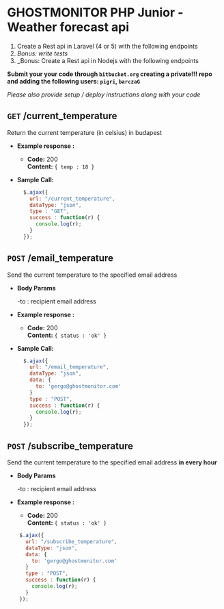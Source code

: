 # GHOSTMONITOR PHP Junior - Weather forecast api
1. Create a Rest api in Laravel (4 or 5) with the following endpoints
2. _Bonus: write tests_
3. _Bonus: Create a Rest api in Nodejs with the following endpoints

__Submit your your code through `bitbucket.org` creating a private!!! repo and adding the following users: `pigri`, `barczaG`__ 

_Please also provide setup / deploy instructions along with your code_

## `GET` /current_temperature

Return the current temperature (in celsius) in budapest

* **Example response :**

  * **Code:** 200 <br />
    **Content:** `{ temp : 18 }`

* **Sample Call:**

  ```javascript
    $.ajax({
      url: "/current_temperature",
      dataType: "json",
      type : "GET",
      success : function(r) {
        console.log(r);
      }
    });
  ```

## `POST` /email_temperature

Send the current temperature to the specified email address

*  **Body Params**

   -to : recipient email address

* **Example response :**

  * **Code:** 200 <br />
    **Content:** `{ status : 'ok' }`

* **Sample Call:**

  ```javascript
    $.ajax({
      url: "/email_temperature",
      dataType: "json",
      data: {
        to: 'gergo@ghostmonitor.com'
      }
      type : "POST",
      success : function(r) {
        console.log(r);
      }
    });
  ```


## `POST` /subscribe_temperature

Send the current temperature to the specified email address __in every hour__

*  **Body Params**

   -to : recipient email address

* **Example response :**

  * **Code:** 200 <br />
    **Content:** `{ status : 'ok' }`

```javascript
    $.ajax({
      url: "/subscribe_temperature",
      dataType: "json",
      data: {
        to: 'gergo@ghostmonitor.com'
      }
      type : "POST",
      success : function(r) {
        console.log(r);
      }
    });
